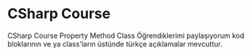 # CSharp Course
 CSharp Course Property Method Class 
Öğrendiklerimi paylaşıyorum kod bloklarının ve ya class'ların üstünde türkçe açıklamalar mevcuttur.
